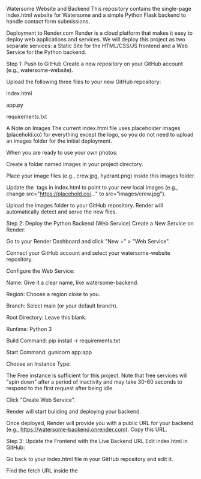 Watersome Website and Backend
This repository contains the single-page index.html website for Watersome and a simple Python Flask backend to handle contact form submissions.

Deployment to Render.com
Render is a cloud platform that makes it easy to deploy web applications and services. We will deploy this project as two separate services: a Static Site for the HTML/CSS/JS frontend and a Web Service for the Python backend.

Step 1: Push to GitHub
Create a new repository on your GitHub account (e.g., watersome-website).

Upload the following three files to your new GitHub repository:

index.html

app.py

requirements.txt

A Note on Images
The current index.html file uses placeholder images (placehold.co) for everything except the logo, so you do not need to upload an images folder for the initial deployment.

When you are ready to use your own photos:

Create a folder named images in your project directory.

Place your image files (e.g., crew.jpg, hydrant.png) inside this images folder.

Update the <img> tags in index.html to point to your new local images (e.g., change src="https://placehold.co/..." to src="images/crew.jpg").

Upload the images folder to your GitHub repository. Render will automatically detect and serve the new files.

Step 2: Deploy the Python Backend (Web Service)
Create a New Service on Render:

Go to your Render Dashboard and click "New +" > "Web Service".

Connect your GitHub account and select your watersome-website repository.

Configure the Web Service:

Name: Give it a clear name, like watersome-backend.

Region: Choose a region close to you.

Branch: Select main (or your default branch).

Root Directory: Leave this blank.

Runtime: Python 3

Build Command: pip install -r requirements.txt

Start Command: gunicorn app:app

Choose an Instance Type:

The Free instance is sufficient for this project. Note that free services will "spin down" after a period of inactivity and may take 30-60 seconds to respond to the first request after being idle.

Click "Create Web Service".

Render will start building and deploying your backend.

Once deployed, Render will provide you with a public URL for your backend (e.g., https://watersome-backend.onrender.com). Copy this URL.

Step 3: Update the Frontend with the Live Backend URL
Edit index.html in GitHub:

Go back to your index.html file in your GitHub repository and edit it.

Find the fetch URL inside the <script> tag at the bottom of the file (around line 430).

Replace the placeholder URL with your live Render backend URL:

// --- FROM ---
const response = await fetch('YOUR_RENDER_BACKEND_URL_HERE/send_email', {

// --- TO (example) ---
const response = await fetch('[https://watersome-backend.onrender.com/send_email](https://watersome-backend.onrender.com/send_email)', {

Commit the change directly to your main branch.

Step 4: Deploy the Frontend (Static Site)
Create a New Service on Render:

Go back to your Render Dashboard and click "New +" > "Static Site".

Select your watersome-website repository again.

Configure the Static Site:

Name: watersome-frontend (or just watersome).

Branch: main.

Build Command: Leave this blank.

Publish Directory: . (a single dot, meaning the root directory where index.html is).

Click "Create Static Site".

Render will deploy your index.html file.

Once finished, you will have a public URL for your live website!

Your website is now live, and the contact form will send requests to your live backend service.